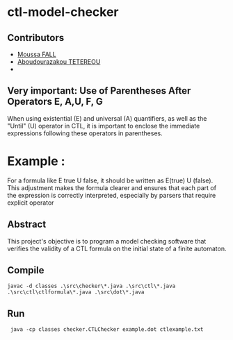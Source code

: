 # ctl-model-checker

## Contributors
- [Moussa FALL](https://github.com/f-musa)
- [Aboudourazakou TETEREOU](https://github.com/TchaloSon)
- 
## Very important: Use of Parentheses After Operators E, A,U, F, G
When using existential (E) and universal (A) quantifiers, as well as the 
"Until" (U) operator in CTL, it is important to enclose the immediate
expressions following these operators in parentheses.
 # Example : 
For a formula like E true U false, it should be written as E(true) U (false).
This adjustment makes the formula clearer and ensures that each part of the expression is 
correctly interpreted, especially by parsers that require explicit operator


## Abstract
This project's objective is to program a model checking software that verifies the validity of a CTL formula on the initial state of a finite automaton.
## Compile
```javac -d classes .\src\checker\*.java .\src\ctl\*.java .\src\ctl\ctlformula\*.java .\src\dot\*.java``` 

## Run
``` java -cp classes checker.CTLChecker example.dot ctlexample.txt``` 
